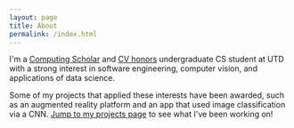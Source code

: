 ```yaml
---
layout: page
title: About
permalink: /index.html
---
```


I'm a [Computing Scholar](https://personal.utdallas.edu/~ivor/ComputingScholars/) and [CV honors](https://honors.utdallas.edu/cv) undergraduate CS student at UTD with a strong interest in software engineering, computer vision, and applications of data science. 

Some of my projects that applied these interests have been awarded, such as an augmented reality platform and an app that used image classification via a CNN. [Jump to my projects page](/projects/) to see what I've been working on!

<!---
### More Information

A place to include any other types of information that you'd like to include about yourself.

### Contact me

[email@domain.com](mailto:email@domain.com)

--->
